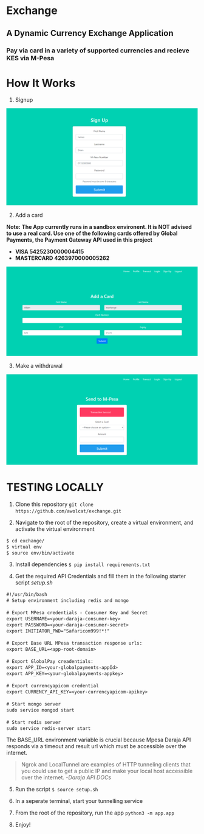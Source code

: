 # Exchange
## A Dynamic Currency Exchange Application

### Pay via card in a variety of supported currencies and recieve KES via M-Pesa

# How It Works
1. Signup 

![signup page](exchange_images/signup.png)

2. Add a card

**Note: The App currently runs in a sandbox environent. It is NOT advised to use a real card. Use one of the following cards offered by Global Payments, the Payment Gateway API used in this project**
- **VISA 5425230000004415**
- **MASTERCARD 4263970000005262**

![card registration page](exchange_images/add_card.png)

3. Make a withdrawal

![withdrawals page](exchange_images/withdraw.png)

# TESTING LOCALLY

1. Clone this repository
`git clone https://github.com/awolcat/exchange.git`

2. Navigate to the root of the repository, create a virtual environment, and activate the virtual environment
```
$ cd exchange/
$ virtual env
$ source env/bin/activate
```

3. Install dependencies
`$ pip install requirements.txt`

4. Get the required API Credentials and fill them in the following starter script
*setup.sh*
```
#!/usr/bin/bash
# Setup environment including redis and mongo

# Export MPesa credentials - Consumer Key and Secret
export USERNAME=<your-daraja-consumer-key>
export PASSWORD=<your-daraja-consumer-secret>
export INITIATOR_PWD="Safaricom999!*!"

# Export Base URL MPesa transaction response urls:
export BASE_URL=<app-root-domain>

# Export GlobalPay creadentials:
export APP_ID=<your-globalpayments-appId>
export APP_KEY=<your-globalpayments-appkey>

# Export currencyapicom credential
export CURRENCY_API_KEY=<your-currencyapicom-apikey>

# Start mongo server
sudo service mongod start

# Start redis server
sudo service redis-server start
```

The BASE_URL environment variable is crucial because Mpesa Daraja API responds via a timeout and result url which
must be accessible over the internet.
> Ngrok and LocalTunnel are examples of HTTP tunneling clients that you could use to get a public IP and make your local host accessible over the internet. -*Daraja API DOCs*

5. Run the script
`$ source setup.sh`

6. In a seperate terminal, start your tunnelling service

7. From the root of the repository, run the app
`python3 -m app.app`

8. Enjoy!
